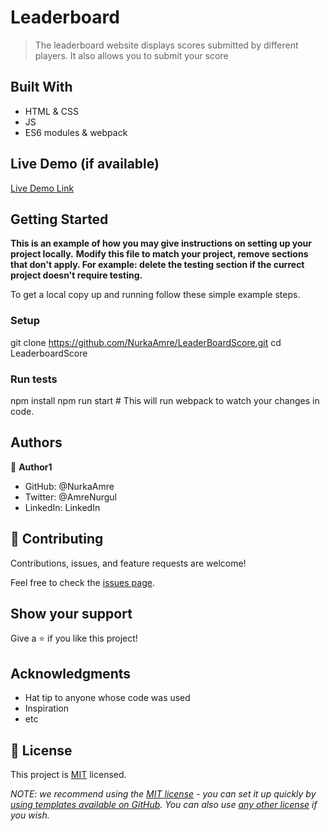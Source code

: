 # Leaderboard

>The leaderboard website displays scores submitted by different players. It also allows you to submit your score


## Built With

- HTML & CSS
- JS
- ES6 modules & webpack

## Live Demo (if available)

[Live Demo Link](https://livedemo.com)


## Getting Started

**This is an example of how you may give instructions on setting up your project locally.**
**Modify this file to match your project, remove sections that don't apply. For example: delete the testing section if the currect project doesn't require testing.**


To get a local copy up and running follow these simple example steps.


### Setup
git clone https://github.com/NurkaAmre/LeaderBoardScore.git
cd LeaderboardScore

### Run tests
npm install
npm run start # This will run webpack to watch your changes in code.


## Authors

👤 **Author1**

- GitHub: @NurkaAmre
- Twitter: @AmreNurgul
- LinkedIn: LinkedIn



## 🤝 Contributing

Contributions, issues, and feature requests are welcome!

Feel free to check the [issues page](../../issues/).

## Show your support

Give a ⭐️ if you like this project!

## Acknowledgments

- Hat tip to anyone whose code was used
- Inspiration
- etc

## 📝 License

This project is [MIT](./LICENSE) licensed.

_NOTE: we recommend using the [MIT license](https://choosealicense.com/licenses/mit/) - you can set it up quickly by [using templates available on GitHub](https://docs.github.com/en/communities/setting-up-your-project-for-healthy-contributions/adding-a-license-to-a-repository). You can also use [any other license](https://choosealicense.com/licenses/) if you wish._
